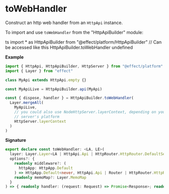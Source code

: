 # toWebHandler

Construct an http web handler from an `HttpApi` instance.

To import and use `toWebHandler` from the "HttpApiBuilder" module:

ts
import \* as HttpApiBuilder from "@effect/platform/HttpApiBuilder"
// Can be accessed like this
HttpApiBuilder.toWebHandler
undefined

**Example**

```ts
import { HttpApi, HttpApiBuilder, HttpServer } from "@effect/platform"
import { Layer } from "effect"

class MyApi extends HttpApi.empty {}

const MyApiLive = HttpApiBuilder.api(MyApi)

const { dispose, handler } = HttpApiBuilder.toWebHandler(
  Layer.mergeAll(
    MyApiLive,
    // you could also use NodeHttpServer.layerContext, depending on your
    // server's platform
    HttpServer.layerContext
  )
)
```

**Signature**

```ts
export declare const toWebHandler: <LA, LE>(
  layer: Layer.Layer<LA | HttpApi.Api | HttpRouter.HttpRouter.DefaultServices, LE>,
  options?: {
    readonly middleware?: (
      httpApp: HttpApp.Default
    ) => HttpApp.Default<never, HttpApi.Api | Router | HttpRouter.HttpRouter.DefaultServices>
    readonly memoMap?: Layer.MemoMap
  }
) => { readonly handler: (request: Request) => Promise<Response>; readonly dispose: () => Promise<void> }
```
